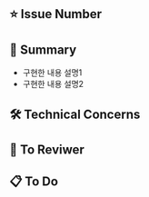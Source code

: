 ## ⭐️ Issue Number

## 🚩 Summary

- 구현한 내용 설명1
- 구현한 내용 설명2

## 🛠️ Technical Concerns

## 🙂 To Reviwer

## 📋 To Do
